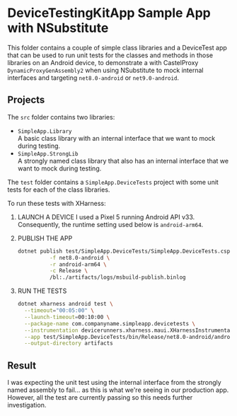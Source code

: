 # DeviceTestingKitApp Sample App with NSubstitute

This folder contains a couple of simple class libraries and a DeviceTest app that can be used to run unit tests for the
classes and methods in those libraries on an Android device, to demonstrate a with CastelProxy `DynamicProxyGenAssembly2` 
when using NSubstitute to mock internal interfaces and targeting `net8.0-android` or `net9.0-android`.

## Projects

The `src` folder contains two libraries:

* `SimpleApp.Library`  
  A basic class library with an internal interface that we want to mock during testing.
* `SimpleApp.StrongLib`  
  A strongly named class library that also has an internal interface that we want to mock during testing.

The `test` folder contains a `SimpleApp.DeviceTests` project with some unit tests for each of the class libraries.

To run these tests with XHarness:

1. LAUNCH A DEVICE
    I used a Pixel 5 running Android API v33. Consequently, the runtime setting used below is `android-arm64`.

2. PUBLISH THE APP
    ```zsh
    dotnet publish test/SimpleApp.DeviceTests/SimpleApp.DeviceTests.csproj \
              -f net8.0-android \
              -r android-arm64 \
              -c Release \
              /bl:./artifacts/logs/msbuild-publish.binlog
    ```

3. RUN THE TESTS
    ```zsh
    dotnet xharness android test \
      --timeout="00:05:00" \
      --launch-timeout=00:10:00 \
      --package-name com.companyname.simpleapp.devicetests \
      --instrumentation devicerunners.xharness.maui.XHarnessInstrumentation \
      --app test/SimpleApp.DeviceTests/bin/Release/net8.0-android/android-arm64/publish/com.companyname.simpleapp.devicetests-Signed.apk \
      --output-directory artifacts
    ```

## Result

I was expecting the unit test using the internal interface from the strongly named assembly to fail... as this is what 
we're seeing in our production app. However, all the test are currently passing so this needs further investigation. 